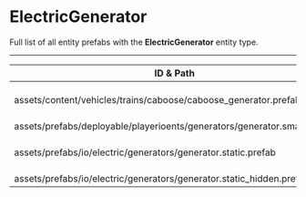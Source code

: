 # ElectricGenerator
Full list of all <Badge type="warning" text="4"/> entity prefabs with the **ElectricGenerator** entity type.

---
| ID & Path |
| --- |
| <a href="#125353848"><Badge id="125353848" type="tip" text="#"/></a> <Badge type="tip" text="125353848"/>  <br> assets/content/vehicles/trains/caboose/caboose_generator.prefab |
| <a href="#1216081662"><Badge id="1216081662" type="tip" text="#"/></a> <Badge type="tip" text="1216081662"/> <Badge type="info" text="Poolable"/> <Badge type="info" text="RealmedRemove"/> <Badge type="info" text="GroundWatch"/> <Badge type="info" text="DestroyOnGroundMissing"/> <Badge type="info" text="Deployable"/> <Badge type="info" text="Construction"/> <Badge type="info" text="Rust.PropRenderer"/> <br> assets/prefabs/deployable/playerioents/generators/generator.small.prefab |
| <a href="#1331920001"><Badge id="1331920001" type="tip" text="#"/></a> <Badge type="tip" text="1331920001"/> <Badge type="info" text="RealmedRemove"/> <Badge type="info" text="PuzzleReset"/> <br> assets/prefabs/io/electric/generators/generator.static.prefab |
| <a href="#3467084113"><Badge id="3467084113" type="tip" text="#"/></a> <Badge type="tip" text="3467084113"/> <Badge type="info" text="RealmedRemove"/> <Badge type="info" text="PuzzleReset"/> <br> assets/prefabs/io/electric/generators/generator.static_hidden.prefab |

